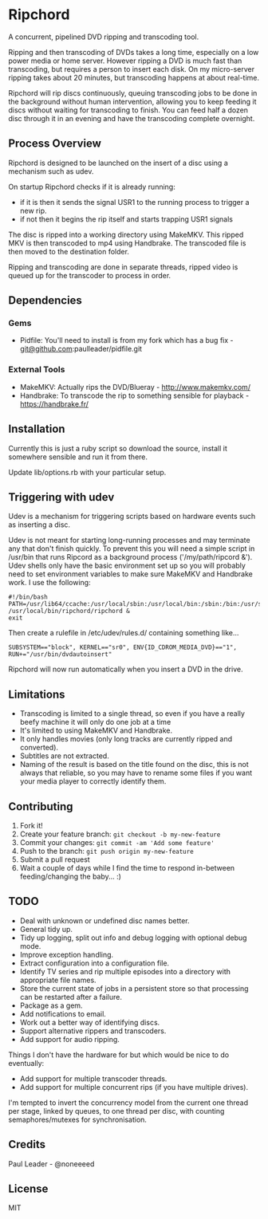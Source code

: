 # Ripchord

A concurrent, pipelined DVD ripping and transcoding tool.

Ripping and then transcoding of DVDs takes a long time, especially on a low power media or home server. However ripping a DVD is much fast than transcoding, but requires a person to insert each disk. On my micro-server ripping takes about 20 minutes, but transcoding happens at about real-time.

Ripchord will rip discs continuously, queuing transcoding jobs to be done in the background without human intervention, allowing you to keep feeding it discs without waiting for transcoding to finish. You can feed half a dozen disc through it in an evening and have the transcoding complete overnight.

## Process Overview

Ripchord is designed to be launched on the insert of a disc using a mechanism such as udev.

On startup Ripchord checks if it is already running:

 * if it is then it sends the signal USR1 to the running process to trigger a new rip.
 * if not then it begins the rip itself and starts trapping USR1 signals

The disc is ripped into a working directory using MakeMKV.
This ripped MKV is then transcoded to mp4 using Handbrake.
The transcoded file is then moved to the destination folder.

Ripping and transcoding are done in separate threads, ripped video is queued up for the transcoder to process in order.

## Dependencies

### Gems

* Pidfile: You'll need to install is from my fork which has a bug fix - git@github.com:paulleader/pidfile.git

### External Tools

* MakeMKV: Actually rips the DVD/Blueray - http://www.makemkv.com/
* Handbrake: To transcode the rip to something sensible for playback - https://handbrake.fr/

## Installation

Currently this is just a ruby script so download the source, install it somewhere sensible and run it from there.

Update lib/options.rb with your particular setup.

## Triggering with udev

Udev is a mechanism for triggering scripts based on hardware events such as inserting a disc.

Udev is not meant for starting long-running processes and may terminate any that don't finish quickly. To prevent this you will need a simple script in /usr/bin that runs Ripcord as a background process ('/my/path/ripcord &'). Udev shells only have the basic environment set up so you will probably need to set environment variables to make sure MakeMKV and Handbrake work. I use the following:

    #!/bin/bash
    PATH=/usr/lib64/ccache:/usr/local/sbin:/usr/local/bin:/sbin:/bin:/usr/sbin:/usr/bin /usr/local/bin/ripchord/ripchord &
    exit

Then create a rulefile in /etc/udev/rules.d/ containing something like...

    SUBSYSTEM=="block", KERNEL=="sr0", ENV{ID_CDROM_MEDIA_DVD}=="1", RUN+="/usr/bin/dvdautoinsert"
    
Ripchord will now run automatically when you insert a DVD in the drive.

## Limitations

* Transcoding is limited to a single thread, so even if you have a really beefy machine it will only do one job at a time
* It's limited to using MakeMKV and Handbrake.
* It only handles movies (only long tracks are currently ripped and converted).
* Subtitles are not extracted.
* Naming of the result is based on the title found on the disc, this is not always that reliable, so you may have to rename some files if you want your media player to correctly identify them.

## Contributing

1. Fork it!
2. Create your feature branch: `git checkout -b my-new-feature`
3. Commit your changes: `git commit -am 'Add some feature'`
4. Push to the branch: `git push origin my-new-feature`
5. Submit a pull request
6. Wait a couple of days while I find the time to respond in-between feeding/changing the baby... :)

## TODO

* Deal with unknown or undefined disc names better.
* General tidy up.
* Tidy up logging, split out info and debug logging with optional debug mode.
* Improve exception handling.
* Extract configuration into a configuration file.
* Identify TV series and rip multiple episodes into a directory with appropriate file names.
* Store the current state of jobs in a persistent store so that processing can be restarted after a failure.
* Package as a gem.
* Add notifications to email.
* Work out a better way of identifying discs.
* Support alternative rippers and transcoders.
* Add support for audio ripping.

Things I don't have the hardware for but which would be nice to do eventually:
* Add support for multiple transcoder threads.
* Add support for multiple concurrent rips (if you have multiple drives).

I'm tempted to invert the concurrency model from the current one thread per stage, linked by queues, to one thread per disc, with counting semaphores/mutexes for synchronisation.

## Credits

Paul Leader - @noneeeed

## License

MIT